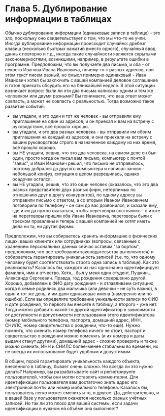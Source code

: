 # Глава 5. Дублирование информации в таблицах

Обычно дублирование информации (одинаковые записи в таблице) - это зло, поскольку оно свидетельствует о том, что мы что-то не учли. Иногда дублирование информации происходит случайно: дребезг клавиш (несколько быстрых нажатий вместо одного), случайный ввод данных повторно и т.д., иногда такие случайности являются скрытыми закономерностями, возникшими, например, в результате ошибки в программе.  Предположим, что вы получаете два письма, и оба - от некоего Иванова Ивана Ивановича, почему-то с разных адресов, при этом текст писем разный, но смысл примерно одинаковый - Иван Иванович хотел бы заключить с вашей компанией деловое соглашение и готов приехать обсудить его на ближайшей неделе. В этой ситуации возникает вопрос: были ли эти два письма написаны одним и тем же человеком или двумя разными? Вы понимаете, что ваш ответ может совпасть, а может не совпасть с реальностью. Тогда возможно такое развитие событий:

* вы угадали, и это один и тот же человек - вы отправили ему приглашение на один из адресов, и он приехал к вам на встречу с руководством, всё прошло хорошо.
* вы угадали, и это два разных человека - вы отправили им обоим приглашения на каждый из адресов, и они приехали на встречу с вашим руководством строго в назначенное каждому из них время, всё прошло хорошо.
* вы НЕ угадали, решив, что это два человека, на самом деле он был один, просто когда он писал вам письмо, компьютер с почтой "завис", и Иван Иванович решил, что письмо не отправилось, поэтому добрался до другого компьютера и написал заново - небольшой конфуз, ситуация в целом разрешилась, однако осадочек остался.
* вы НЕ угадали, решив, что это один человек (оказалось, что это два разных представителя двух разных фирм, нетерпимых по отношению друг к другу конкурентов), по одному адресу вы отправили письмо с ответом, а со вторым Иваном Ивановичем поговорили по телефону - он сам до вас дозвонился, и сказали ему, где и когда нужно оказаться, чтобы переговоры состоялись - в итоге на переговоры пришли оба Ивана Ивановича, переговоры были с треском провалены и теперь с вашей компанией не хотят иметь дела ни та, ни другая фирмы.

Предположим, что вы собираетесь хранить информацию о физических лицах, ваших клиентах или сотрудниках (вопросы, связанные с хранением персональных данных сейчас оставим "за бортом", предположим, что все требования законодательства выполняются) и собираетесь гарантировать уникальность записей (т.е. то, что одному человеку будет соответствовать строго одна запись в таблице). Как это реализовать? Казалось бы, каждого из нас однозначно идентифицирует фамилия, имя и отчество. Хотя... был у меня один студент, Пушкин... Александр Сергеевич. Правда, год рождения совершенно другой. Хорошо, добавляем к ФИО дату рождения - и отлавливаем ситуацию, когда в семье родились два мальчика (или девочки - не суть важно), в один и тот же день, и им дали одинаковые имена (намеренно или по ошибке). Если вы определите требование уникальности записи по ФИО и дате рождения, то первого вы внесёте в таблицу, а второго - уже нет. Тогда можно добавить какой-то другой идентификатор в зависимости от доступности и допустимости использования этого идентификатора (номер мобильного телефона, паспорта, домашний адрес, ИНН, СНИЛС, номер свидетельства о рождении, что-то ещё). Нужно помнить, что сменить номер телефона ничего не стоит, паспорт и свидетельство о рождении можно поменять (и их номера и даты выдачи станут другими), домашний адрес - сложно проверить и также можно сменить, ИНН и СНИЛС более-менее стабильны во времени, но не всегда их использование будет удобным и допустимым.

В общем, порой гарантировать уникальность каждого объекта, внесённого в таблицу, бывает очень сложно. Но всегда ли это нужно делать? Например, вы разрабатываете сайт и регистрируете пользователей, чтобы они могли оставлять комментарии. Для идентификации пользователя вам достаточно знать адрес его электронной почты или номер мобильного телефона. Казалось бы, пользователь легко может сменить и то, и другое. Да, действительно, и в вашей базе у пользователя окажется несколько разных учётных записей. Но так ли это плохо для вашей системы, если задачи идентификации в нужном ей объёме она выполняет?





